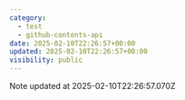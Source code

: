 ```yaml
---
category:
  - test
  - github-contents-api
date: 2025-02-10T22:26:57+00:00
updated: 2025-02-10T22:26:57+00:00
visibility: public
---
```


Note updated at 2025-02-10T22:26:57.070Z